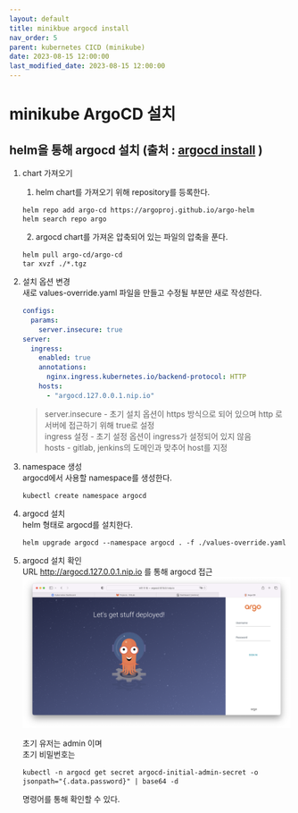 ```yaml
---
layout: default
title: minikbue argocd install 
nav_order: 5
parent: kubernetes CICD (minikube)
date: 2023-08-15 12:00:00
last_modified_date: 2023-08-15 12:00:00
---
```


# minikube ArgoCD 설치 

## helm을 통해 argocd 설치 (출처 : [argocd install][argocd install]  )

   [argocd install]: https://argo-cd.readthedocs.io/en/stable/operator-manual/installation/ "argocd install"     

1. chart 가져오기      
    1. helm chart를 가져오기 위해 repository를 등록한다.       
    ```
    helm repo add argo-cd https://argoproj.github.io/argo-helm
    helm search repo argo
    ```
    2. argocd chart를 가져온 압축되어 있는 파일의 압축을 푼다.       
    ```
    helm pull argo-cd/argo-cd
    tar xvzf ./*.tgz
    ```
2. 설치 옵션 변경   
    새로 values-override.yaml 파일을 만들고 수정될 부분만 새로 작성한다.    

    ```yaml
    configs:
      params:
        server.insecure: true
    server:
      ingress:
        enabled: true
        annotations:
          nginx.ingress.kubernetes.io/backend-protocol: HTTP
        hosts:
          - "argocd.127.0.0.1.nip.io"
    ```
    > server.insecure - 초기 설치 옵션이 https 방식으로 되어 있으며 http 로 서버에 접근하기 위해 true로 설정    
    > ingress 설정 - 초기 설정 옵션이 ingress가 설정되어 있지 않음   
    > hosts - gitlab, jenkins의 도메인과 맞추어 host를 지정   

3. namespace 생성   
    argocd에서 사용할 namespace를 생성한다.    
    ```
    kubectl create namespace argocd
    ```

4. argocd 설치   
    helm 형태로 argocd를 설치한다.    
    ```
    helm upgrade argocd --namespace argocd . -f ./values-override.yaml
    ```
5. argocd 설치 확인   
    URL http://argocd.127.0.0.1.nip.io 를 통해 argocd 접근   
    ![argocd install](../image/MinikubeCICD/minikube-argocd1.png)   

    초기 유저는 admin 이며    
    초기 비밀번호는    
    ```
    kubectl -n argocd get secret argocd-initial-admin-secret -o jsonpath="{.data.password}" | base64 -d
    ```
    명령어를 통해 확인할 수 있다.    